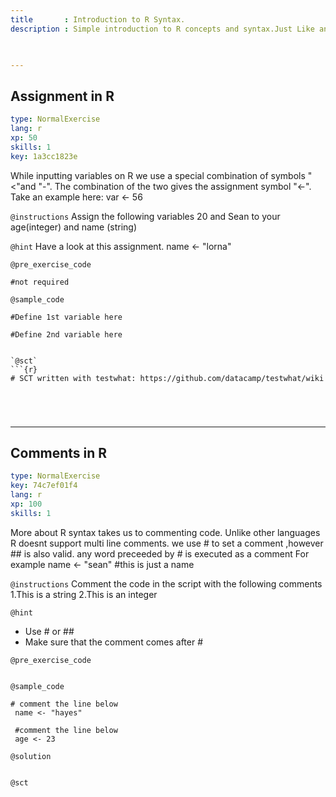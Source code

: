 ```yaml
---
title       : Introduction to R Syntax.
description : Simple introduction to R concepts and syntax.Just Like any other Language R has its own variations.Throughout this chapter we shall explore the differences.

  

---
```

## Assignment in R  

```yaml
type: NormalExercise
lang: r
xp: 50
skills: 1
key: 1a3cc1823e
```

While inputting variables on R we use a special combination of symbols "<"and "-".
The combination of the two gives the assignment symbol "<-".
Take an example here:
var <- 56

`@instructions`
 Assign the following variables 20 and Sean 
 to your age(integer) and name (string)

`@hint`
Have a look at this assignment.
name <- "lorna"

`@pre_exercise_code`
```{r}
#not required

```
`@sample_code`
```{r}
#Define 1st variable here

#Define 2nd variable here


`@sct`
```{r}
# SCT written with testwhat: https://github.com/datacamp/testwhat/wiki





```

---
## Comments in R

```yaml
type: NormalExercise
key: 74c7ef01f4
lang: r
xp: 100
skills: 1
```
More about R syntax takes us to commenting code.
Unlike other languages R doesnt support multi line comments.
we use # to set a comment ,however ## is also valid.
any word preceeded by # is executed as a comment
For example 
name <- "sean" #this is just a name

`@instructions`
Comment the code in the script with the following comments
1.This is a string
2.This is an integer


`@hint`
- Use # or ##
- Make sure that the comment comes after #


`@pre_exercise_code`
```{r}

```

`@sample_code`
```{r}
# comment the line below
 name <- "hayes"
 
 #comment the line below
 age <- 23
```

`@solution`
```{r}

```

`@sct`
```{r}

```

